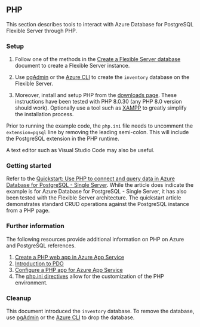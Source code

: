## PHP

This section describes tools to interact with Azure Database for PostgreSQL Flexible Server through PHP.

### Setup

1. Follow one of the methods in the [Create a Flexible Server database](./03_00_Getting_Started_Provision_PostgreSQL_Flexible_Server.md) document to create a Flexible Server instance.

2. Use [pgAdmin](./03_00-1_Query_PostgreSQL_pgAdmin.md) or the [Azure CLI](./03_00-2_Connect_Query_Azure_CLI.md) to create the `inventory` database on the Flexible Server.

3. Moreover, install and setup PHP from the [downloads page](https://windows.php.net/download/). These instructions have been tested with PHP 8.0.30 (any PHP 8.0 version should work). Optionally use a tool such as [XAMPP](https://www.apachefriends.org/download.html) to greatly simplify the installation process.

Prior to running the example code, the `php.ini` file needs to uncomment the `extension=pgsql` line by removing the leading semi-colon. This will include the PostgreSQL extension in the PHP runtime.

A text editor such as Visual Studio Code may also be useful.

### Getting started

Refer to the [Quickstart: Use PHP to connect and query data in Azure Database for PostgreSQL - Single Server](https://learn.microsoft.com/azure/postgresql/single-server/connect-php). While the article does indicate the example is for Azure Database for PostgreSQL - Single Server, it has also been tested with the Flexible Server architecture. The quickstart article demonstrates standard CRUD operations against the PostgreSQL instance from a PHP page.

### Further information

The following resources provide additional information on PHP on Azure and PostgreSQL references.

1. [Create a PHP web app in Azure App Service](https://aka.ms/php-qs)
2. [Introduction to PDO](https://www.php.net/manual/en/intro.pdo.php)
3. [Configure a PHP app for Azure App Service](https://learn.microsoft.com/azure/app-service/configure-language-php?pivots=platform-linux)
4. The [php.ini directives](https://www.php.net/manual/en/ini.list.php) allow for the customization of the PHP environment.

### Cleanup

This document introduced the `inventory` database. To remove the database, use [pgAdmin](./03_00-1_Query_PostgreSQL_pgAdmin.md) or the [Azure CLI](./03_00-2_Connect_Query_Azure_CLI.md) to drop the database.
